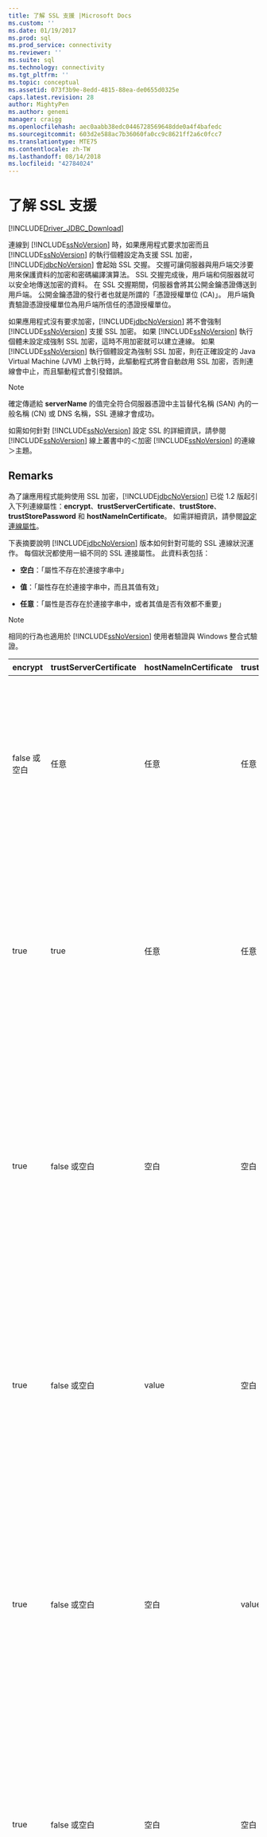 ```yaml
---
title: 了解 SSL 支援 |Microsoft Docs
ms.custom: ''
ms.date: 01/19/2017
ms.prod: sql
ms.prod_service: connectivity
ms.reviewer: ''
ms.suite: sql
ms.technology: connectivity
ms.tgt_pltfrm: ''
ms.topic: conceptual
ms.assetid: 073f3b9e-8edd-4815-88ea-de0655d0325e
caps.latest.revision: 28
author: MightyPen
ms.author: genemi
manager: craigg
ms.openlocfilehash: aec0aabb38edc0446728569648dde0a4f4bafedc
ms.sourcegitcommit: 603d2e588ac7b36060fa0cc9c8621ff2a6c0fcc7
ms.translationtype: MTE75
ms.contentlocale: zh-TW
ms.lasthandoff: 08/14/2018
ms.locfileid: "42784024"
---
```

# <a name="understanding-ssl-support"></a>了解 SSL 支援

[!INCLUDE[Driver_JDBC_Download](../../includes/driver_jdbc_download.md)]

連線到 [!INCLUDE[ssNoVersion](../../includes/ssnoversion-md.md)] 時，如果應用程式要求加密而且 [!INCLUDE[ssNoVersion](../../includes/ssnoversion-md.md)] 的執行個體設定為支援 SSL 加密，[!INCLUDE[jdbcNoVersion](../../includes/jdbcnoversion_md.md)] 會起始 SSL 交握。 交握可讓伺服器與用戶端交涉要用來保護資料的加密和密碼編譯演算法。 SSL 交握完成後，用戶端和伺服器就可以安全地傳送加密的資料。 在 SSL 交握期間，伺服器會將其公開金鑰憑證傳送到用戶端。 公開金鑰憑證的發行者也就是所謂的「憑證授權單位 (CA)」。 用戶端負責驗證憑證授權單位為用戶端所信任的憑證授權單位。  
  
如果應用程式沒有要求加密，[!INCLUDE[jdbcNoVersion](../../includes/jdbcnoversion_md.md)] 將不會強制 [!INCLUDE[ssNoVersion](../../includes/ssnoversion-md.md)] 支援 SSL 加密。 如果 [!INCLUDE[ssNoVersion](../../includes/ssnoversion-md.md)] 執行個體未設定成強制 SSL 加密，這時不用加密就可以建立連線。 如果 [!INCLUDE[ssNoVersion](../../includes/ssnoversion-md.md)] 執行個體設定為強制 SSL 加密，則在正確設定的 Java Virtual Machine (JVM) 上執行時，此驅動程式將會自動啟用 SSL 加密，否則連線會中止，而且驅動程式會引發錯誤。  
  
> [!NOTE]  
> 確定傳遞給 **serverName** 的值完全符合伺服器憑證中主旨替代名稱 (SAN) 內的一般名稱 (CN) 或 DNS 名稱，SSL 連線才會成功。  
>
> 如需如何針對 [!INCLUDE[ssNoVersion](../../includes/ssnoversion-md.md)] 設定 SSL 的詳細資訊，請參閱 [!INCLUDE[ssNoVersion](../../includes/ssnoversion-md.md)] 線上叢書中的＜加密 [!INCLUDE[ssNoVersion](../../includes/ssnoversion-md.md)] 的連線＞主題。  
  
## <a name="remarks"></a>Remarks

為了讓應用程式能夠使用 SSL 加密，[!INCLUDE[jdbcNoVersion](../../includes/jdbcnoversion_md.md)] 已從 1.2 版起引入下列連線屬性：**encrypt**、**trustServerCertificate**、**trustStore**、**trustStorePassword** 和 **hostNameInCertificate**。 如需詳細資訊，請參閱[設定連線屬性](../../connect/jdbc/setting-the-connection-properties.md)。  
  
 下表摘要說明 [!INCLUDE[jdbcNoVersion](../../includes/jdbcnoversion_md.md)] 版本如何針對可能的 SSL 連線狀況運作。 每個狀況都使用一組不同的 SSL 連接屬性。 此資料表包括：  
  
- **空白**：「屬性不存在於連接字串中」  
  
- **值**：「屬性存在於連接字串中，而且其值有效」  
  
- **任意**：「屬性是否存在於連接字串中，或者其值是否有效都不重要」  
  
> [!NOTE]  
> 相同的行為也適用於 [!INCLUDE[ssNoVersion](../../includes/ssnoversion-md.md)] 使用者驗證與 Windows 整合式驗證。  
  
| encrypt        | trustServerCertificate | hostNameInCertificate | trustStore | trustStorePassword | 行為                                                                                                                                                                                                                                                                                                                                                                                                                                                                                                                                                                                                                                                                                                                                                                                    |
| -------------- | ---------------------- | --------------------- | ---------- | ------------------ | ------------------------------------------------------------------------------------------------------------------------------------------------------------------------------------------------------------------------------------------------------------------------------------------------------------------------------------------------------------------------------------------------------------------------------------------------------------------------------------------------------------------------------------------------------------------------------------------------------------------------------------------------------------------------------------------------------------------------------------------------------------------------------------------- |
| false 或空白 | 任意                    | 任意                   | 任意        | 任意                | [!INCLUDE[jdbcNoVersion](../../includes/jdbcnoversion_md.md)] 將不會強制 [!INCLUDE[ssNoVersion](../../includes/ssnoversion-md.md)] 支援 SSL 加密。 如果伺服器有自我簽署憑證，驅動程式會起始 SSL 憑證交換。 SSL 憑證將不會經過驗證，而且只有認證 (在登入封包中) 會經過加密。<br /><br /> 如果伺服器需要用戶端支援 SSL 加密，驅動程式將會起始 SSL 憑證交換。 SSL 憑證將不會經過驗證，但是整個通訊將會經過加密。                                                                                                                                                                                    |
| true           | true                   | 任意                   | 任意        | 任意                | [!INCLUDE[jdbcNoVersion](../../includes/jdbcnoversion_md.md)] 要求搭配 [!INCLUDE[ssNoVersion](../../includes/ssnoversion-md.md)] 使用 SSL 加密。<br /><br /> 如果伺服器要求用戶端支援 SSL 加密，或者，如果伺服器支援加密，驅動程式將會起始 SSL 憑證交換。 請注意，如果 **trustServerCertificate** 屬性設定為 "true"，驅動程式將不會驗證 SSL 憑證。<br /><br /> 如果伺服器的設定不支援加密，驅動程式將引發錯誤，並中止連接。                                                                                                                                                                                          |
| true           | false 或空白         | 空白                 | 空白      | 空白              | [!INCLUDE[jdbcNoVersion](../../includes/jdbcnoversion_md.md)] 要求搭配 [!INCLUDE[ssNoVersion](../../includes/ssnoversion-md.md)] 使用 SSL 加密。<br /><br /> 如果伺服器要求用戶端支援 SSL 加密，或者，如果伺服器支援加密，驅動程式將會起始 SSL 憑證交換。<br /><br /> 驅動程式將使用在連線 URL 上指定的 **serverName** 屬性，驗證伺服器 SSL 憑證，並依賴信任管理員 Factory 的查閱規則來決定要使用的憑證存放區。<br /><br /> 如果伺服器的設定不支援加密，驅動程式將引發錯誤，並中止連接。                                                                             |
| true           | false 或空白         | value                 | 空白      | 空白              | [!INCLUDE[jdbcNoVersion](../../includes/jdbcnoversion_md.md)] 要求搭配 [!INCLUDE[ssNoVersion](../../includes/ssnoversion-md.md)] 使用 SSL 加密。<br /><br /> 如果伺服器要求用戶端支援 SSL 加密，或者，如果伺服器支援加密，驅動程式將會起始 SSL 憑證交換。<br /><br /> 驅動程式將會使用針對 **hostNameInCertificate** 屬性指定的值，驗證 SSL 憑證的主旨值。<br /><br /> 如果伺服器的設定不支援加密，驅動程式將引發錯誤，並中止連接。                                                                                                                                                                 |
| true           | false 或空白         | 空白                 | value      | value              | [!INCLUDE[jdbcNoVersion](../../includes/jdbcnoversion_md.md)] 要求搭配 [!INCLUDE[ssNoVersion](../../includes/ssnoversion-md.md)] 使用 SSL 加密。<br /><br /> 如果伺服器要求用戶端支援 SSL 加密，或者，如果伺服器支援加密，驅動程式將會起始 SSL 憑證交換。<br /><br /> 驅動程式將會使用 **trustStore** 屬性值來尋找憑證 trustStore 檔案與 **trustStorePassword** 屬性值以檢查 trustStore 檔案的完整性。<br /><br /> 如果伺服器的設定不支援加密，驅動程式將引發錯誤，並中止連接。                                                                                                                |
| true           | false 或空白         | 空白                 | 空白      | value              | [!INCLUDE[jdbcNoVersion](../../includes/jdbcnoversion_md.md)] 要求搭配 [!INCLUDE[ssNoVersion](../../includes/ssnoversion-md.md)] 使用 SSL 加密。<br /><br /> 如果伺服器要求用戶端支援 SSL 加密，或者，如果伺服器支援加密，驅動程式將會起始 SSL 憑證交換。<br /><br /> 驅動程式將會使用 **trustStorePassword** 屬性值來檢查預設 trustStore 檔案的完整性。<br /><br /> 如果伺服器的設定不支援加密，驅動程式將引發錯誤，並中止連接。                                                                                                                                                                                  |
| true           | false 或空白         | 空白                 | value      | 空白              | [!INCLUDE[jdbcNoVersion](../../includes/jdbcnoversion_md.md)] 要求搭配 [!INCLUDE[ssNoVersion](../../includes/ssnoversion-md.md)] 使用 SSL 加密。<br /><br /> 如果伺服器要求用戶端支援 SSL 加密，或者，如果伺服器支援加密，驅動程式將會起始 SSL 憑證交換。<br /><br /> 驅動程式將會使用 **trustStore** 屬性值來查閱 trustStore 檔案的位置。<br /><br /> 如果伺服器的設定不支援加密，驅動程式將引發錯誤，並中止連接。                                                                                                                                                                                                 |
| true           | false 或空白         | value                 | 空白      | value              | [!INCLUDE[jdbcNoVersion](../../includes/jdbcnoversion_md.md)] 要求搭配 [!INCLUDE[ssNoVersion](../../includes/ssnoversion-md.md)] 使用 SSL 加密。<br /><br /> 如果伺服器要求用戶端支援 SSL 加密，或者，如果伺服器支援加密，驅動程式將會起始 SSL 憑證交換。<br /><br /> 驅動程式將會使用 **trustStorePassword** 屬性值來檢查預設 trustStore 檔案的完整性。 此外，驅動程式將會使用 **hostNameInCertificate** 屬性值來驗證 SSL 憑證。<br /><br /> 如果伺服器的設定不支援加密，驅動程式將引發錯誤，並中止連接。                                                                   |
| true           | false 或空白         | value                 | value      | 空白              | [!INCLUDE[jdbcNoVersion](../../includes/jdbcnoversion_md.md)] 要求搭配 [!INCLUDE[ssNoVersion](../../includes/ssnoversion-md.md)] 使用 SSL 加密。<br /><br /> 如果伺服器要求用戶端支援 SSL 加密，或者，如果伺服器支援加密，驅動程式將會起始 SSL 憑證交換。<br /><br /> 驅動程式將會使用 **trustStore** 屬性值來查閱 trustStore 檔案的位置。 此外，驅動程式將會使用 **hostNameInCertificate** 屬性值來驗證 SSL 憑證。<br /><br /> 如果伺服器的設定不支援加密，驅動程式將引發錯誤，並中止連接。                                                                                  |
| true           | false 或空白         | value                 | value      | value              | [!INCLUDE[jdbcNoVersion](../../includes/jdbcnoversion_md.md)] 要求搭配 [!INCLUDE[ssNoVersion](../../includes/ssnoversion-md.md)] 使用 SSL 加密。<br /><br /> 如果伺服器要求用戶端支援 SSL 加密，或者，如果伺服器支援加密，驅動程式將會起始 SSL 憑證交換。<br /><br /> 驅動程式將會使用 **trustStore** 屬性值來尋找憑證 trustStore 檔案與 **trustStorePassword** 屬性值以檢查 trustStore 檔案的完整性。 此外，驅動程式將會使用 **hostNameInCertificate** 屬性值來驗證 SSL 憑證。<br /><br /> 如果伺服器的設定不支援加密，驅動程式將引發錯誤，並中止連接。 |
  
如果 encrypt 屬性設定為 **true**，[!INCLUDE[jdbcNoVersion](../../includes/jdbcnoversion_md.md)] 會使用 JVM 的預設 JSSE 安全性提供者與 [!INCLUDE[ssNoVersion](../../includes/ssnoversion-md.md)] 交涉 SSL 加密。 預設的安全性提供者可能不支援成功交涉 SSL 加密所需的所有功能。 例如，預設的安全性提供者可能不支援 [!INCLUDE[ssNoVersion](../../includes/ssnoversion-md.md)] SSL 憑證中使用之 RSA 公開金鑰的大小。 在此情況下，預設的安全性提供者可能會引發錯誤，造成 JDBC 驅動程式中止連接。 若要解決這個問題，請執行下列其中之一：  
  
- 使用具有較小 RSA 公開金鑰的伺服器憑證設定 [!INCLUDE[ssNoVersion](../../includes/ssnoversion-md.md)]  
  
- 設定 JVM 在 "\<Java 主目錄>/lib/security/java.security" 安全性屬性檔中使用不同的 JSSE 安全性提供者  
  
- 使用不同的 JVM  
  
## <a name="validating-server-ssl-certificate"></a>驗證 Server SSL 憑證  

在 SSL 交握期間，伺服器會將其公開金鑰憑證傳送到用戶端。 JDBC 驅動程式或用戶端必須驗證伺服器憑證是由用戶端所信任的憑證授權單位發行。 驅動程式會要求伺服器憑證必須符合下列條件：  
  
- 憑證由信任的憑證授權單位所發行。  
  
- 憑證必須針對伺服器驗證而發行。  
  
- 憑證未過期。  
  
- 憑證之主旨內的一般名稱 (CN) 或是主旨替代名稱 (SAN) 內的 DNS 名稱會完全符合連接字串內所指定的 **serverName** 值或是 **hostNameInCertificate** 屬性值 (如果指定的話)。  
  
- DNS 名稱可包含萬用字元。 但是 [!INCLUDE[jdbcNoVersion](../../includes/jdbcnoversion_md.md)] 不支援萬用字元比對。 也就是說，abc.com 不會符合 *.com；但是 \*.com 會符合 \*.com。  
  
## <a name="see-also"></a>另請參閱

[使用 SSL 加密](../../connect/jdbc/using-ssl-encryption.md)

[保護 JDBC Driver 應用程式](../../connect/jdbc/securing-jdbc-driver-applications.md)  
